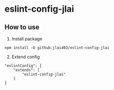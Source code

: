 # eslint-config-jlai

## How to use

1. Install package
```
npm install -D github:jlai403/eslint-config-jlai
```

2. Extend config 
```
"eslintConfig": {
	"extends": [
		"eslint-config-jlai"
	]
}
```


